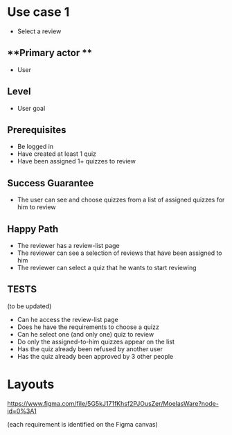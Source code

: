 # Use case 1 

* Select a review

## **Primary actor **

* User

## **Level**

* User goal

## **Prerequisites**
* Be logged in
* Have created at least 1 quiz
* Have been assigned 1+ quizzes to review

## **Success Guarantee**
* The user can see and choose quizzes from a list of assigned quizzes for him to review

## **Happy Path**
* The reviewer has a review-list page
* The reviewer can see a selection of reviews that have been assigned to him
* The reviewer can select a quiz that he wants to start reviewing


## **TESTS**
(to be updated)
* Can he access the review-list page
* Does he have the requirements to choose a quizz
* Can he select one (and only one) quiz to review
* Do only the assigned-to-him quizzes appear on the list 
* Has the quiz already been refused by another user
* Has the quiz already been approved by 3 other people


# **Layouts**
https://www.figma.com/file/5G5kJ171fKhsf2PJOusZer/MoelasWare?node-id=0%3A1

(each requirement is identified on the Figma canvas)
